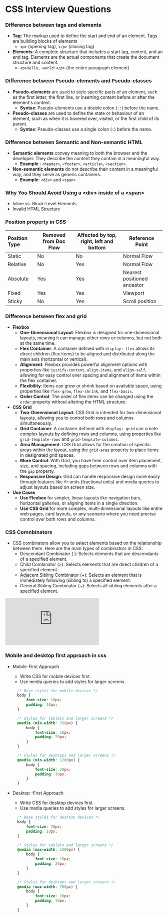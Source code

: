 # CSS Interview Questions 

### Difference between tags and elements
  * **Tag**: The markup used to define the start and end of an element. Tags are building blocks of elements   
    * `<p>` (opening tag), `</p>` (closing tag)  
  * **Elements**: A complete structure that includes a start tag, content, and an end tag. Elements are the actual components that create the document structure and content.   
    * `<p>Hello, world!</p>` (the entire paragraph element)  
        
### Difference between Pseudo-elements and Pseudo-classes
  * **Pseudo-elements** are used to style specific parts of an element, such as the first letter, the first line, or inserting content before or after the element's content.  
    * **Syntax**: Pseudo-elements use a double colon (`::`) before the name.  
  * **Pseudo-classes** are used to define the state or behaviour of an element, such as when it is hovered over, visited, or the first child of its parent.  
    * **Syntax**: Pseudo-classes use a single colon (`:`) before the name.  
        
### Difference between Semantic and Non-semantic HTML
  * **Semantic elements** convey meaning to both the browser and the developer. They describe the content they contain in a meaningful way.  
    * **Example** : `<header>`, `<footer>`, `<article>`, `<section>`.  
  * **Non-semantic elements** do not describe their content in a meaningful way, and they serve as generic containers.  
    * **Example**: `<div>` and `<span>`

### Why You Should Avoid Using a \<div\> inside of a \<span\> 
  * Inline vs. Block-Level Elements  
  * Invalid HTML Structure

### Position property in CSS

| Position Type | Removed from Doc Flow | Affected by top, right, left and bottom | Reference Point |
| :---- | ----- | ----- | ----- |
| Static | No | No  | Normal Flow |
| Relative | No | Yes | Normal Flow |
| Absolute  | Yes | Yes | Nearest positioned ancestor |
| Fixed  | Yes | Yes | Viewport |
| Sticky | No | Yes | Scroll position  |

### Difference between flex and grid  
  * **Flexbox**  
    * **One-Dimensional Layout**: Flexbox is designed for one-dimensional layouts, meaning it can manage either rows or columns, but not both at the same time.  
    * **Flex Container**: A container defined with `display: flex` allows its direct children (flex items) to be aligned and distributed along the main axis (horizontal or vertical).  
    * **Alignment**: Flexbox provides powerful alignment options with properties like `justify-content`, `align-items`, and `align-self`, allowing for easy control over spacing and alignment of items within the flex container.  
    * **Flexibility**: Items can grow or shrink based on available space, using properties like `flex-grow`, `flex-shrink`, and `flex-basis`.  
    * **Order Control**: The order of flex items can be changed using the `order` property without altering the HTML structure.  
  * **CSS Grid**  
    * **Two-Dimensional Layout**: CSS Grid is intended for two-dimensional layouts, allowing you to control both rows and columns simultaneously.  
    * **Grid Container**: A container defined with `display: grid` can create complex layouts by defining rows and columns, using properties like `grid-template-rows` and `grid-template-columns`.  
    * **Area Management**: CSS Grid allows for the creation of specific areas within the layout, using the `grid-area` property to place items in designated grid spaces.  
    * **More Control**: With Grid, you have finer control over item placement, size, and spacing, including gaps between rows and columns with the `gap` property.  
    * **Responsive Design**: Grid can handle responsive design more easily through features like `fr` units (fractional units) and media queries to adjust layouts based on screen size.  
  * **Use Cases**  
    * **Use Flexbox** for simpler, linear layouts like navigation bars, horizontal galleries, or aligning items in a single direction.  
    * **Use CSS Grid** for more complex, multi-dimensional layouts like entire web pages, card layouts, or any scenario where you need precise control over both rows and columns.


### CSS Comnbinators  
  * CSS combinators allow you to select elements based on the relationship between them. Here are the main types of combinators in CSS:
    * Descendant Combinator ( ): Selects elements that are descendants of a specified element.
    * Child Combinator (>): Selects elements that are direct children of a specified element.
    * Adjacent Sibling Combinator (+): Selects an element that is immediately following (sibling to) a specified element.
    * General Sibling Combinator (~): Selects all sibling elements after a specified element.

<iframe style={{width: '100%' , height: '400px'}} scrolling="no" title="Sorting based on key" src="https://codepen.io/sahihai12/embed/wvVEPPx?default-tab=js%2Cresult&editable=true&theme-id=dark" frameborder="no" loading="lazy" allowtransparency="true" allowfullscreen="true">
  See the Pen <a href="https://codepen.io/sahihai12/pen/wvVEPPx">
  Sorting based on key</a> by Sahil Kumar (<a href="https://codepen.io/sahihai12">@sahihai12</a>)
  on <a href="https://codepen.io">CodePen</a>.
</iframe>


### Mobile and desktop first approach in css
  * Mobile-First Approach
    * Write CSS for mobile devices first.
    * Use media queries to add styles for larger screens.


    ```css
      /* Base styles for mobile devices */
      body {
          font-size: 16px;
          padding: 10px;
      }

      /* Styles for tablets and larger screens */
      @media (min-width: 768px) {
          body {
              font-size: 18px;
              padding: 20px;
          }
      }

      /* Styles for desktops and larger screens */
      @media (min-width: 1200px) {
          body {
              font-size: 20px;
              padding: 30px;
          }
      }
    ```
  * Desktop -First Approach
    * Write CSS for desktop devices first.
    * Use media queries to add styles for larger screens.
        

    ```css
      /* Base styles for desktop devices */
      body {
          font-size: 20px;
          padding: 10px;
      }

      /* Styles for tablets and larger screens */
      @media (max-width: 1200px) {
          body {
              font-size: 18px;
              padding: 20px;
          }
      }

      /* Styles for desktops and larger screens */
      @media (max-width: 768px) {
          body {
              font-size: 16px;
              padding: 30px;
          }
      }
    ```